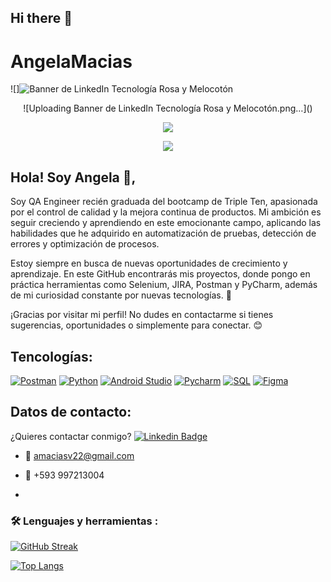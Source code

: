 ## Hi there 👋

# AngelaMacias



![]![Banner de LinkedIn Tecnología Rosa y Melocotón](https://github.com/user-attachments/assets/cfcf0033-408c-4148-8cfc-e2b4784c1c3a)



<div id="header" align="center">![Uploading Banner de LinkedIn Tecnología Rosa y Melocotón.png…]()

  
[![](https://img.shields.io/badge/LinkedIn-0077B5?style=for-the-badge&logo=linkedin&logoColor=white)](https://www.linkedin.com/in/angela-macias-170519117/)

![](https://komarev.com/ghpvc/?username=Tornasolholo&color=blueviolet&style=flat-square)
  
</div>


## Hola! Soy Angela 👋,

Soy QA Engineer recién graduada del bootcamp de Triple Ten, apasionada por el control de calidad y la mejora continua de productos. Mi ambición es seguir creciendo y aprendiendo en este emocionante campo, aplicando las habilidades que he adquirido en automatización de pruebas, detección de errores y optimización de procesos.

Estoy siempre en busca de nuevas oportunidades de crecimiento y aprendizaje. En este GitHub encontrarás mis proyectos, donde pongo en práctica herramientas como Selenium, JIRA, Postman y PyCharm, además de mi curiosidad constante por nuevas tecnologías. 🚀

¡Gracias por visitar mi perfil! No dudes en contactarme si tienes sugerencias, oportunidades o simplemente para conectar. 😊



## Tencologías:

[![Postman](https://img.shields.io/badge/Postman-ff5733?style=for-the-badge&logo=Postman&logoColor=white)]()
[![Python](https://img.shields.io/badge/Python-33ff33?style=for-the-badge&logo=Python&logoColor=white)]()
[![Android Studio](https://img.shields.io/badge/Android_Studio-499dfc?style=for-the-badge&logo=Android&logoColor=white)]()
[![Pycharm](https://img.shields.io/badge/Pycharm-9849fc?style=for-the-badge&logo=Pycharm&logoColor=white)]()
[![SQL](https://img.shields.io/badge/SQL-fc49db?style=for-the-badge&logo=SQL&logoColor=white)]()
[![Figma](https://img.shields.io/badge/Figma-fc4974?style=for-the-badge&logo=Figma&logoColor=white)]()


## Datos de contacto:
¿Quieres contactar conmigo? [![Linkedin Badge](https://img.shields.io/badge/-Angela-blue?style=flat&logo=Linkedin&logoColor=white)](https://www.linkedin.com/in/angela-macias-170519117/)

* :e-mail: amaciasv22@gmail.com

* :iphone: +593 997213004
* 

### :hammer_and_wrench: Lenguajes y herramientas :
[![GitHub Streak](http://github-readme-streak-stats.herokuapp.com?user=Raul-qa-Burguete&theme=dark&background=000000)](https://git.io/streak-stats)

[![Top Langs](https://github-readme-stats.vercel.app/api/top-langs/?username=Raul-qa-Burguete&layout=compact&theme=vision-friendly-dark)](https://github.com/anuraghazra/github-readme-stats)
<!--
